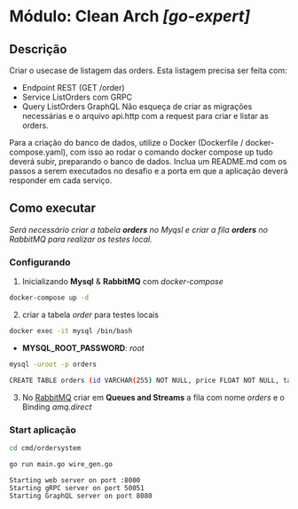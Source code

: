# Módulo: Clean Arch *[go-expert]*

## Descrição

Criar o usecase de listagem das orders.
Esta listagem precisa ser feita com:
- Endpoint REST (GET /order)
- Service ListOrders com GRPC
- Query ListOrders GraphQL
Não esqueça de criar as migrações necessárias e o arquivo api.http com a request para criar e listar as orders.

Para a criação do banco de dados, utilize o Docker (Dockerfile / docker-compose.yaml), com isso ao rodar o comando docker compose up tudo deverá subir, preparando o banco de dados.
Inclua um README.md com os passos a serem executados no desafio e a porta em que a aplicação deverá responder em cada serviço.

## Como executar
*Será necessário criar a tabela **orders** no Myqsl e criar a fila **orders** no RabbitMQ para realizar os testes local.*

### Configurando 

1. Inicializando **Mysql** & **RabbitMQ** com *docker-compose*
```bash
docker-compose up -d 
```
2. criar a tabela *order* para testes locais
```bash
docker exec -it mysql /bin/bash
```
*  **MYSQL_ROOT_PASSWORD**: *root* 
```bash
mysql -uroot -p orders
```
```bash
CREATE TABLE orders (id VARCHAR(255) NOT NULL, price FLOAT NOT NULL, tax FLOAT NOT NULL, final_price FLOAT NOT NULL, PRIMARY KEY (id));
```
3. No [RabbitMQ](http://localhost:15672/]) criar em **Queues and Streams** a fila com nome *orders* e o Binding *amq.direct*

### Start aplicação
```bash
cd cmd/ordersystem
```
```bash
go run main.go wire_gen.go
```
```
Starting web server on port :8000
Starting gRPC server on port 50051
Starting GraphQL server on port 8080
```
